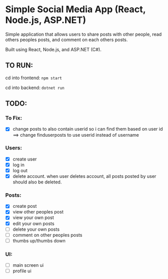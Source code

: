 # Simple Social Media App (React, Node.js, ASP.NET)
Simple application that allows users to share posts with other people, read others peoples posts, and comment on each others posts.

Built using React, Node.js, and ASP.NET (C#).

## TO RUN:
cd into frontend: `npm start`

cd into backend: `dotnet run`

## TODO:
### To Fix:
- [x] change posts to also contain userid so i can find them based on user id ==> change finduserposts to use userid instead of username

### Users:
- [x] create user
- [x] log in
- [x] log out
- [x] delete account. when user deletes account, all posts posted by user should also be deleted.

### Posts:
- [x] create post
- [x] view other peoples post
- [x] view your own post
- [x] edit your own posts
- [ ] delete your own posts
- [ ] comment on other peoples posts
- [ ] thumbs up/thumbs down

### UI:
- [ ] main screen ui
- [ ] profile ui
